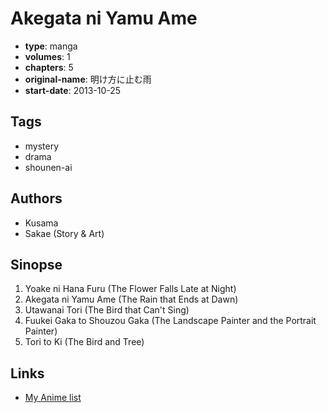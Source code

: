 # Akegata ni Yamu Ame

-   **type**: manga
-   **volumes**: 1
-   **chapters**: 5
-   **original-name**: 明け方に止む雨
-   **start-date**: 2013-10-25

## Tags

-   mystery
-   drama
-   shounen-ai

## Authors

-   Kusama
-   Sakae (Story & Art)

## Sinopse

1. Yoake ni Hana Furu (The Flower Falls Late at Night)
2. Akegata ni Yamu Ame (The Rain that Ends at Dawn)
3. Utawanai Tori (The Bird that Can't Sing)
4. Fuukei Gaka to Shouzou Gaka (The Landscape Painter and the Portrait Painter)
5. Tori to Ki (The Bird and Tree)

## Links

-   [My Anime list](https://myanimelist.net/manga/69357/Akegata_ni_Yamu_Ame)
